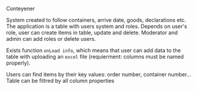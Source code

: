Conteyener 

System created to follow containers, arrive date, goods, declarations etc.
The application is a table with users system and roles. 
Depends on user's role, user can create items in table, update and delete. 
Moderator and admin can add roles or delete users.

Exists function ```onLoad info```, which means that user can add data to the table with uploading an ```excel``` file
(requierment: columns must be named properly).

Users can find items by their key values: order number, container number... Table can be filtred by all column properties
